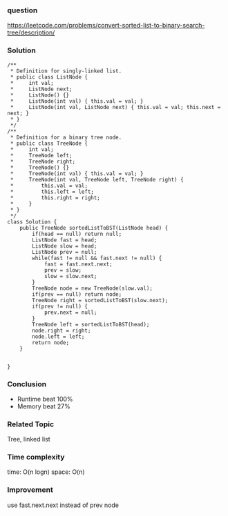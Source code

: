 ### question
https://leetcode.com/problems/convert-sorted-list-to-binary-search-tree/description/
### Solution
```
/**
 * Definition for singly-linked list.
 * public class ListNode {
 *     int val;
 *     ListNode next;
 *     ListNode() {}
 *     ListNode(int val) { this.val = val; }
 *     ListNode(int val, ListNode next) { this.val = val; this.next = next; }
 * }
 */
/**
 * Definition for a binary tree node.
 * public class TreeNode {
 *     int val;
 *     TreeNode left;
 *     TreeNode right;
 *     TreeNode() {}
 *     TreeNode(int val) { this.val = val; }
 *     TreeNode(int val, TreeNode left, TreeNode right) {
 *         this.val = val;
 *         this.left = left;
 *         this.right = right;
 *     }
 * }
 */
class Solution {
    public TreeNode sortedListToBST(ListNode head) {
        if(head == null) return null;
        ListNode fast = head;
        ListNode slow = head;
        ListNode prev = null;
        while(fast != null && fast.next != null) {
            fast = fast.next.next;
            prev = slow;
            slow = slow.next;
        }
        TreeNode node = new TreeNode(slow.val);
        if(prev == null) return node;
        TreeNode right = sortedListToBST(slow.next);
        if(prev != null) {
            prev.next = null;
        }
        TreeNode left = sortedListToBST(head);
        node.right = right;
        node.left = left;
        return node;
    }


}
```
### Conclusion
- Runtime beat 100%
- Memory beat 27%

### Related Topic
Tree, linked list

### Time complexity
time: O(n logn)
space: O(n)

### Improvement
use fast.next.next instead of prev node